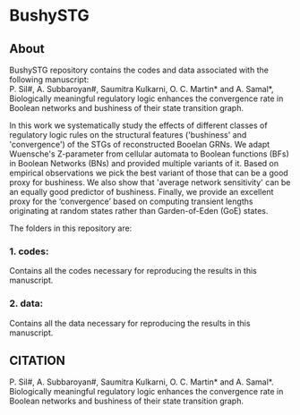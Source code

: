 # BushySTG
## About
BushySTG repository contains the codes and data associated with the following manuscript: <br>
P. Sil#, A. Subbaroyan#, Saumitra Kulkarni, O. C. Martin* and A. Samal*, Biologically meaningful regulatory logic enhances the convergence rate in Boolean networks and bushiness of their state transition graph.

In this work we systematically study the effects of different classes of regulatory logic rules on the structural features ('bushiness' and 'convergence') of the STGs of reconstructed Booelan GRNs. We adapt Wuensche's Z-parameter from cellular automata to Boolean functions (BFs) in Boolean Networks (BNs) and provided multiple variants of it. Based on empirical observations we pick the best variant of those that can be a good proxy for bushiness. We also show that 'average network sensitivity' can be an equally good predictor of bushiness. Finally, we provide an excellent proxy for the ‘convergence’ based on computing transient lengths originating at random states rather than Garden-of-Eden (GoE) states.

The folders in this repository are:

### 1. codes:
Contains all the codes necessary for reproducing the results in this manuscript.

### 2. data:
Contains all the data necessary for reproducing the results in this manuscript.

## CITATION
P. Sil#, A. Subbaroyan#, Saumitra Kulkarni, O. C. Martin* and A. Samal*. Biologically meaningful regulatory logic enhances the convergence rate in Boolean networks and bushiness of their state transition graph.
